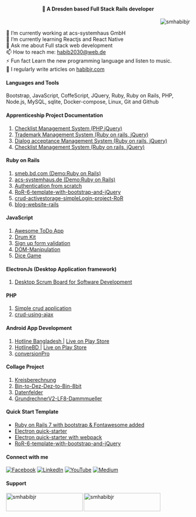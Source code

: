 <h4 align="center">💫 A Dresden based Full Stack Rails developer</h4>

<!-- <h3 align="left">A Dresden based Full stack web developer</h3> -->
<p align="right"> <img src="https://komarev.com/ghpvc/?username=smhabibjr&label=Profile%20views&color=0e75b6&style=flat" alt="smhabibjr" /> </p>

🔭 I’m currently working at acs-systemhaus GmbH <br>🌱 I’m currently learning Reactjs and React Native <br>💬 Ask me about Full stack web development <br>📫 How to reach me: [habib2030@web.de](mailto:habib2030@web.de) <br>⚡ Fun fact Learn the new programming language and listen to music.<br> 📝 I regularly write articles on [habibjr.com](https://www.habibjr.com/)

#### Languages and Tools

 Bootstrap, JavaScript, CoffeScript, JQuery, Ruby, Ruby on Rails, PHP, Node.js, MySQL, sqlite, Docker-compose, Linux, Git and Github

#### Apprenticeship Project Documentation

1. [Checklist Management System (PHP,jQuery)](https://github.com/smhabibjr/Apprenticeship-Project-Documentation/blob/main/ChecklistManagement.md)
2. [Trademark Management System (Ruby on rails, jQuery)](https://github.com/smhabibjr/Apprenticeship-Project-Documentation/blob/main/TrademarkManagement.md)
3. [Dialog acceptance Management System (Ruby on rails, jQuery)](https://github.com/smhabibjr/Apprenticeship-Project-Documentation/blob/main/DialogAcceptanceManagement.md)
4. [Checklist Management System (Ruby on rails, jQuery)](https://github.com/smhabibjr/Apprenticeship-Project-Documentation/blob/main/ChecklistManagement.md)

#### Ruby on Rails

1. [smeb.bd.com (Demo:Ruby on Rails)](https://github.com/smhabibjr/smeb.bd.com)
2. [acs-systemhaus.de (Demo:Ruby on Rails)](https://github.com/smhabibjr/acs-systemhaus.de)
3. [Authentication from scratch](https://github.com/smhabibjr/authentication_from_scratch-RoR)
4. [RoR-6-template-with-bootstrap-and-jQuery](https://github.com/smhabibjr/RoR-6-template-with-bootstrap-and-jQuery)
5. [crud-activestorage-simpleLogin-project-RoR](https://github.com/smhabibjr/crud-activestorage-simpleLogin-project-RoR)
6. [blog-website-rails](https://github.com/smhabibjr/blog-website-rails)

#### JavaScript

1. [ Awesome ToDo App ](https://github.com/smhabibjr/Awesome-Todo-List-using-jQuery)
2. [ Drum Kit ](https://github.com/smhabibjr/Drum_Kit-javascript)
3. [ Sign up form validation ](https://github.com/smhabibjr/sign-up-form-validation)
4. [ DOM-Manipulation ](https://github.com/smhabibjr/all-js-project)
5. [ Dice Game ](https://github.com/smhabibjr/dice-game)

#### ElectronJs (Desktop Application framework)

1. [ Desktop Scrum Board for Software Development ](https://github.com/smhabibjr/Scrum-board-for-developers)

#### PHP

1. [ Simple crud application ](https://github.com/smhabibjr/crud)
2. [ crud-using-ajax ](https://github.com/smhabibjr/crud-using-ajax)


#### Android App Development

1. [ Hotline Bangladesh ](https://github.com/smhabibjr/hotline_bangladesh)| [Live on Play Store](https://play.google.com/store/apps/details?id=com.xdarssoftco.hotlinebd)
2. [ HotlineBD ](https://github.com/smhabibjr/hotlineBD) | [Live on Play Store](https://play.google.com/store/apps/details?id=com.xdarssoftco.conversionpro)
3. [ conversionPro ](https://github.com/smhabibjr/conversionPro)

#### Collage Project

1. [ Kreisberechnung ](https://github.com/smhabibjr/Kreisberechnung)
2. [ Bin-to-Dez-Dez-to-Bin-8bit ](https://github.com/smhabibjr/Bin-to-Dez-Dez-to-Bin-8bit)
3. [ Datenfelder ](https://github.com/smhabibjr/smhabibjr-LF8-Datenfelder)
4. [ GrundrechnerV2-LF8-Dammmueller ](https://github.com/smhabibjr/GrundrechnerV2-LF8-Dammmueller)


#### Quick Start Template
- [ Ruby on Rails 7 with bootstrap & Fontawesome added ](https://github.com/smhabibjr/rails-7-quick-starter)
- [ Electron quick-starter ](https://github.com/smhabibjr/electron-quick-starter-with-mysql-connected)
- [ Electron quick-starter with webpack ](https://github.com/smhabibjr/electron-template-with-webpack-bootstrap-fontawesome-jquery)
- [ RoR-6-template-with-bootstrap-and-jQuery ](https://github.com/smhabibjr/RoR-6-template-with-bootstrap-and-jQuery)


#### Connect with me

[![Facebook](https://img.shields.io/badge/Facebook-%231877F2.svg?logo=Facebook&logoColor=white)](https://facebook.com/smhabibjr) 
[![LinkedIn](https://img.shields.io/badge/LinkedIn-%230077B5.svg?logo=linkedin&logoColor=white)](https://linkedin.com/in/smhabibjr) 
[![YouTube](https://img.shields.io/badge/YouTube-%23FF0000.svg?logo=YouTube&logoColor=white)](https://youtube.com/c/HabibJr)
[![Medium](https://img.shields.io/badge/Medium-12100E?logo=medium&logoColor=white)](https://medium.com/@smhabibjr)

<h4 align="left">Support</h4>
<p><a href="https://www.buymeacoffee.com/smhabibjr"> <img align="left" src="https://cdn.buymeacoffee.com/buttons/v2/default-yellow.png" height="50" width="210" alt="smhabibjr" /></a>
<a href="https://paypal.me/habib2030"> <img align="left" src="https://img.shields.io/badge/PayPal-00457C" height="50" width="210" alt="smhabibjr" /></a>
</p>
<br>
